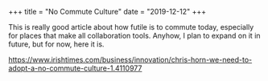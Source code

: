 +++
title = "No Commute Culture"
date = "2019-12-12"
+++

This is really good article about how futile is to commute today, especially for places that make all collaboration tools. 
Anyhow, I plan to expand on it in future, but for now, here it is.

https://www.irishtimes.com/business/innovation/chris-horn-we-need-to-adopt-a-no-commute-culture-1.4110977
